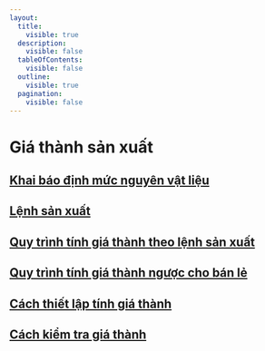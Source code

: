 ```yaml
---
layout:
  title:
    visible: true
  description:
    visible: false
  tableOfContents:
    visible: false
  outline:
    visible: true
  pagination:
    visible: false
---
```


# Giá thành sản xuất

## [Khai báo định mức nguyên vật liệu ](khai-bao-dinh-muc-nguyen-vat-lieu.md)

## [Lệnh sản xuất](lenh-san-xuat.md)

## [Quy trình tính giá thành theo lệnh sản xuất](quy-trinh-tinh-gia-thanh-theo-lenh-san-xuat.md)

## [Quy trình tính giá thành ngược cho bán lẻ](quy-trinh-tinh-gia-thanh-nguoc-cho-ban-le.md)

## [Cách thiết lập tính giá thành](cach-set-up-tinh-gia-thanh-va-kiem-tra-gia-thanh.md)

## [Cách kiểm tra giá thành](cach-set-up-tinh-gia-thanh-va-kiem-tra-gia-thanh-1.md)
